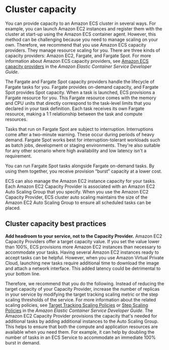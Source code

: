 # Cluster capacity<a name="capacity-cluster"></a>

You can provide capacity to an Amazon ECS cluster in several ways\. For example, you can launch Amazon EC2 instances and register them with the cluster at start\-up using the Amazon ECS container agent\. However, this method can be challenging because you need to manage scaling on your own\. Therefore, we recommend that you use Amazon ECS capacity providers\. They manage resource scaling for you\. There are three kinds of capacity providers: Amazon EC2, Fargate, and Fargate Spot\. For more information about Amazon ECS capacity providers, see [Amazon ECS capacity providers](https://docs.aws.amazon.com/developerguide/cluster-capacity-providers.html) in the *Amazon Elastic Container Service Developer Guide*\.

The Fargate and Fargate Spot capacity providers handle the lifecycle of Fargate tasks for you\. Fargate provides on\-demand capacity, and Fargate Spot provides Spot capacity\. When a task is launched, ECS provisions a Fargate resource for you\. This Fargate resource comes with the memory and CPU units that directly correspond to the task\-level limits that you declared in your task definition\. Each task receives its own Fargate resource, making a 1:1 relationship between the task and compute resources\. 

Tasks that run on Fargate Spot are subject to interruption\. Interruptions come after a two\-minute warning\. These occur during periods of heavy demand\. Fargate Spot works best for interruption\-tolerant workloads such as batch jobs, development or staging environments\. They're also suitable for any other scenario where high availability and low latency isn't a requirement\.

You can run Fargate Spot tasks alongside Fargate on\-demand tasks\. By using them together, you receive provision “burst” capacity at a lower cost\.

ECS can also manage the Amazon EC2 instance capacity for your tasks\. Each Amazon EC2 Capacity Provider is associated with an Amazon EC2 Auto Scaling Group that you specify\. When you use the Amazon EC2 Capacity Provider, ECS cluster auto scaling maintains the size of the Amazon EC2 Auto Scaling Group to ensure all scheduled tasks can be placed\.

## Cluster capacity best practices<a name="capacity-cluster-best-practices"></a>

**Add headroom to your service, not to the Capacity Provider\.** Amazon EC2 Capacity Providers offer a target capacity value\. If you set the value lower than 100%, ECS provisions more Amazon EC2 instances than necessary to accommodate your tasks\. Having several Amazon EC2 instances ready to accept tasks can be helpful\. However, when you use Amazon Virtual Private Cloud, launching new tasks require additional time to download the image and attach a network interface\. This added latency could be detrimental to your bottom line\.

Therefore, we recommend that you do the following\. Instead of reducing the target capacity of your Capacity Provider, increase the number of replicas in your service by modifying the target tracking scaling metric or the step scaling thresholds of the service\. For more information about the related scaling policies, see [Target Tracking Scaling Policies](https://docs.aws.amazon.com/AmazonECS/latest/developerguide/service-autoscaling-targettracking.html) or [Step Scaling Policies](https://docs.aws.amazon.com/AmazonECS/latest/developerguide/service-autoscaling-stepscaling.html) in the *Amazon Elastic Container Service Developer Guide*\. The Amazon EC2 Capacity Provider provisions the capacity that's needed for additional tasks by adding additional instances to the Auto Scaling Group\. This helps to ensure that both the compute and application resources are available when you need them\. For example, it can help by doubling the number of tasks in an ECS Service to accommodate an immediate 100% burst in demand\. 